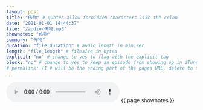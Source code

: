 ```yaml
---
layout: post
title: "佈物" # quotes allow forbidden characters like the colon
date: "2021-01-01 14:44:37"
file: "/audio/佈物.mp3"
shownotes: "佈物"
summary: "佈物"
duration: "file_duration" # audio length in min:sec
length: "file_length" # filesize in bytes
explicit: "no" # change to yes to flag with the explicit tag
block: "no" # change to yes to keep an episode from showing up in iTunes
# permalink: /1 # will be the ending part of the pages URL, delete to default to the title
---
```


<audio controls>
<source src="{{site.url}}{{site.baseurl}}{{ page.file }}" type="audio/x-mp3">
Your browser does not support the audio element.
</audio>
{{ page.shownotes }}
